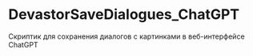 # DevastorSaveDialogues_ChatGPT
Скриптик для сохранения диалогов с картинками в веб-интерфейсе ChatGPT
